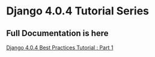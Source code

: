 # Django 4.0.4 Tutorial Series
## Full Documentation is here 
[Django 4.0.4 Best Practices Tutorial : Part 1](https://ayat.hashnode.dev/django-404-best-practices-tutorial-part-1)